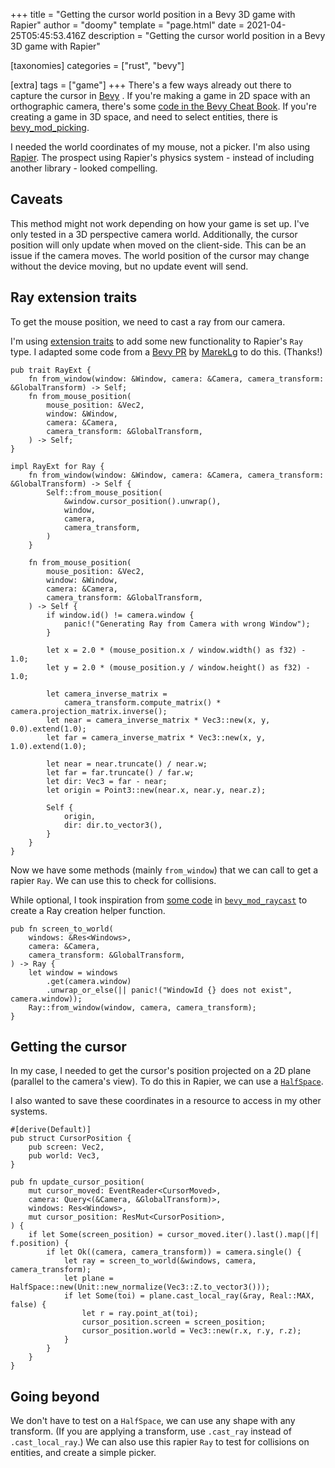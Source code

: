 +++
title = "Getting the cursor world position in a Bevy 3D game with Rapier"
author = "doomy"
template = "page.html"
date = 2021-04-25T05:45:53.416Z
description = "Getting the cursor world position in a Bevy 3D game with Rapier"

[taxonomies]
categories = ["rust", "bevy"]

[extra]
tags = ["game"]
+++
There's a few ways already out there to capture the cursor in [Bevy](https://bevyengine.org) . If you're making a game in 2D space with an orthographic camera, there's some [code in the Bevy Cheat Book](https://bevy-cheatbook.github.io/cookbook/cursor2world.html#2d-games). If you're creating a game in 3D space, and need to select entities, there is [bevy_mod_picking](https://lib.rs/crates/bevy_mod_picking).

I needed the world coordinates of my mouse, not a picker. I'm also using [Rapier](https://rapier.rs). The prospect using Rapier's physics system - instead of including another library - looked compelling.

## Caveats

This method might not work depending on how your game is set up. I've only tested in a 3D perspective camera world. Additionally, the cursor position will only update when moved on the client-side. This can be an issue if the camera moves. The world position of the cursor may change without the device moving, but no update event will send.

## Ray extension traits

To get the mouse position, we need to cast a ray from our camera.

I'm using [extension traits](https://rust-lang.github.io/rfcs/0445-extension-trait-conventions.html) to add some new functionality to Rapier's `Ray` type. I adapted some code from a [Bevy PR](https://github.com/bevyengine/bevy/pull/615/files#diff-b8d1b19c39cd5204a806524463a0dd17a744079b4ffae0819b9056d6eb718533R11) by [MarekLg](https://github.com/bevyengine/bevy/pull/615#issue-496846792) to do this. (Thanks!)

    pub trait RayExt {
        fn from_window(window: &Window, camera: &Camera, camera_transform: &GlobalTransform) -> Self;
        fn from_mouse_position(
            mouse_position: &Vec2,
            window: &Window,
            camera: &Camera,
            camera_transform: &GlobalTransform,
        ) -> Self;
    }

    impl RayExt for Ray {
        fn from_window(window: &Window, camera: &Camera, camera_transform: &GlobalTransform) -> Self {
            Self::from_mouse_position(
                &window.cursor_position().unwrap(),
                window,
                camera,
                camera_transform,
            )
        }

        fn from_mouse_position(
            mouse_position: &Vec2,
            window: &Window,
            camera: &Camera,
            camera_transform: &GlobalTransform,
        ) -> Self {
            if window.id() != camera.window {
                panic!("Generating Ray from Camera with wrong Window");
            }

            let x = 2.0 * (mouse_position.x / window.width() as f32) - 1.0;
            let y = 2.0 * (mouse_position.y / window.height() as f32) - 1.0;

            let camera_inverse_matrix =
                camera_transform.compute_matrix() * camera.projection_matrix.inverse();
            let near = camera_inverse_matrix * Vec3::new(x, y, 0.0).extend(1.0);
            let far = camera_inverse_matrix * Vec3::new(x, y, 1.0).extend(1.0);

            let near = near.truncate() / near.w;
            let far = far.truncate() / far.w;
            let dir: Vec3 = far - near;
            let origin = Point3::new(near.x, near.y, near.z);

            Self {
                origin,
                dir: dir.to_vector3(),
            }
        }
    }

Now we have some methods (mainly `from_window`) that we can call to get a rapier `Ray`. We can use this to check for collisions.

While optional, I took inspiration from [some code](https://github.com/aevyrie/bevy_mod_raycast/blob/8b2ee7d015b9bb886684d7ad7796e404944bd5dd/src/primitives.rs#L95) in [`bevy_mod_raycast`](https://lib.rs/crates/bevy_mod_raycast) to create a Ray creation helper function.

    pub fn screen_to_world(
        windows: &Res<Windows>,
        camera: &Camera,
        camera_transform: &GlobalTransform,
    ) -> Ray {
        let window = windows
            .get(camera.window)
            .unwrap_or_else(|| panic!("WindowId {} does not exist", camera.window));
        Ray::from_window(window, camera, camera_transform);
    }

## Getting the cursor

In my case, I needed to get the cursor's position projected on a 2D plane (parallel to the camera's view). To do this in Rapier, we can use a [`HalfSpace`](https://docs.rs/rapier3d/0.8.0/rapier3d/geometry/struct.HalfSpace.html).

I also wanted to save these coordinates in a resource to access in my other systems.

    #[derive(Default)]
    pub struct CursorPosition {
        pub screen: Vec2,
        pub world: Vec3,
    }

    pub fn update_cursor_position(
        mut cursor_moved: EventReader<CursorMoved>,
        camera: Query<(&Camera, &GlobalTransform)>,
        windows: Res<Windows>,
        mut cursor_position: ResMut<CursorPosition>,
    ) {
        if let Some(screen_position) = cursor_moved.iter().last().map(|f| f.position) {
            if let Ok((camera, camera_transform)) = camera.single() {
                let ray = screen_to_world(&windows, camera, camera_transform);
                let plane = HalfSpace::new(Unit::new_normalize(Vec3::Z.to_vector3()));
                if let Some(toi) = plane.cast_local_ray(&ray, Real::MAX, false) {
                    let r = ray.point_at(toi);
                    cursor_position.screen = screen_position;
                    cursor_position.world = Vec3::new(r.x, r.y, r.z);
                }
            }
        }
    }

## Going beyond

We don't have to test on a `HalfSpace`, we can use any shape with any transform. (If you are applying a transform, use `.cast_ray` instead of `.cast_local_ray`.) We can also use this rapier `Ray` to test for collisions on entities, and create a simple picker.